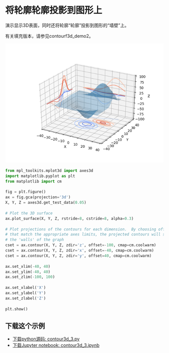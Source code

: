 # 将轮廓轮廓投影到图形上

演示显示3D表面，同时还将轮廓“轮廓”投影到图形的“墙壁”上。

有关填充版本，请参见contourf3d_demo2。

![将轮廓轮廓投影到图形上](/static/images/gallery/sphx_glr_contour3d_3_001.png)

```python
from mpl_toolkits.mplot3d import axes3d
import matplotlib.pyplot as plt
from matplotlib import cm

fig = plt.figure()
ax = fig.gca(projection='3d')
X, Y, Z = axes3d.get_test_data(0.05)

# Plot the 3D surface
ax.plot_surface(X, Y, Z, rstride=8, cstride=8, alpha=0.3)

# Plot projections of the contours for each dimension.  By choosing offsets
# that match the appropriate axes limits, the projected contours will sit on
# the 'walls' of the graph
cset = ax.contour(X, Y, Z, zdir='z', offset=-100, cmap=cm.coolwarm)
cset = ax.contour(X, Y, Z, zdir='x', offset=-40, cmap=cm.coolwarm)
cset = ax.contour(X, Y, Z, zdir='y', offset=40, cmap=cm.coolwarm)

ax.set_xlim(-40, 40)
ax.set_ylim(-40, 40)
ax.set_zlim(-100, 100)

ax.set_xlabel('X')
ax.set_ylabel('Y')
ax.set_zlabel('Z')

plt.show()
```

## 下载这个示例
            
- [下载python源码: contour3d_3.py](https://matplotlib.org/_downloads/contour3d_3.py)
- [下载Jupyter notebook: contour3d_3.ipynb](https://matplotlib.org/_downloads/contour3d_3.ipynb)